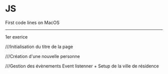 # JS

First code lines on MacOS

-------------
1er exerice

///Initialisation du titre de la page 

///Création d'une nouvelle personne

///Gestion des évènements Event listenner + Setup de la ville de résidence

